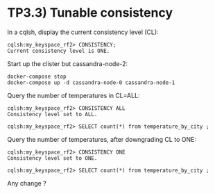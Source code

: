 TP3.3) Tunable consistency
==========================

In a cqlsh, display the current consistency level (CL):
```
cqlsh:my_keyspace_rf2> CONSISTENCY;
Current consistency level is ONE.
```

Start up the clister but cassandra-node-2:
```
docker-compose stop
docker-compose up -d cassandra-node-0 cassandra-node-1
```

Query the number of temperatures in CL=ALL:
```
cqlsh:my_keyspace_rf2> CONSISTENCY ALL
Consistency level set to ALL.

cqlsh:my_keyspace_rf2> SELECT count(*) from temperature_by_city ;
```

Query the number of temperatures, after downgrading CL to ONE:
```
cqlsh:my_keyspace_rf2> CONSISTENCY ONE
Consistency level set to ONE.

cqlsh:my_keyspace_rf2> SELECT count(*) from temperature_by_city ;
```
Any change ?

